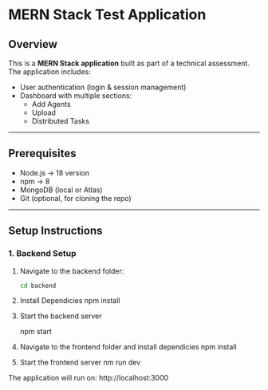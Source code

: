 # MERN Stack Test Application

## Overview
This is a **MERN Stack application** built as part of a technical assessment.  
The application includes:

- User authentication (login & session management)
- Dashboard with multiple sections:
  - Add Agents
  - Upload
  - Distributed Tasks

---

## Prerequisites

- Node.js -> 18 version
- npm -> 8
- MongoDB (local or Atlas)
- Git (optional, for cloning the repo)

---

## Setup Instructions

### 1. Backend Setup

1. Navigate to the backend folder:
   ```bash
   cd backend

2. Install Dependicies
     npm install

3. Start the backend server

   npm start

4. Navigate to the frontend folder and install dependicies
     npm install

5. Start the frontend server
    nm run dev

The application will run on: http://localhost:3000



